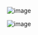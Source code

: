 ![image](https://github.com/user-attachments/assets/ea1c8c5b-549f-4004-a4fe-435da7e0eab7)




![image](https://github.com/user-attachments/assets/04dd3a6f-9c24-43ad-a204-9254e0c5b848)
